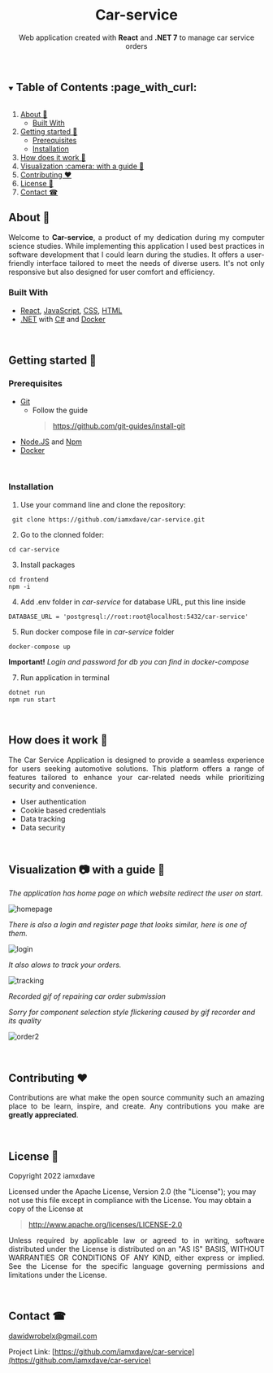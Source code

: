 <h1 align="center">Car-service</h1>
<p align="center">
 Web application created with <b>React</b> and <b>.NET 7</b> to manage car service orders<br/>
</p>
<br/>

<!-- TABLE OF CONTENTS -->
<details open="open">
  <summary><h2 style="display: inline-block">Table of Contents :page_with_curl:</h2></summary>
  <ol>
    <li>
      <a href="#about-">About 🤔 </a>
      <ul>
        <li><a href="#built-with">Built With</a></li>
      </ul>
    </li>
    <li>
      <a href="#getting-started-">Getting started 🚀</a>
      <ul>
        <li><a href="#prerequisites">Prerequisites</a></li>
        <li><a href="#installation">Installation</a></li>
      </ul>
    </li>
    <li><a href="#how-does-it-work-">How does it work 📔</a></li>
    <li><a href="#visualization-camera-with-a-guide-">Visualization :camera: with a guide 📙</a></li>
    <li><a href="#contributing-heart">Contributing ❤️</a></li>
    <li><a href="#license-">License 📝</a></li>
    <li><a href="#contact-">Contact ☎</a></li>
  </ol>
</details>

<!-- ABOUT -->
## About 🤔
<p align="justify">
  Welcome to <b>Car-service</b>, a product of my dedication during my computer science studies. 
  While implementing this application I used best practices in software development that I could learn during the studies.
  It offers a user-friendly interface tailored to meet the needs of diverse users. It's not only responsive but also designed for user comfort and efficiency.</br> 
</p>


### Built With 

* [React](https://react.dev/learn/installation), [JavaScript](https://developer.mozilla.org/en-US/docs/Web/JavaScript), [CSS](https://developer.mozilla.org/en-US/docs/Web/CSS), [HTML](https://developer.mozilla.org/en-US/docs/Web/HTML)
* [.NET](https://dotnet.microsoft.com/en-us/download/dotnet/7.0) with [C#](https://learn.microsoft.com/pl-pl/dotnet/csharp/) and [Docker](https://docs.docker.com/get-started/)

<br/>

<!-- GETTING STARTED -->
## Getting started 🚀

### Prerequisites

* [Git](https://git-scm.com/) 
  * Follow the guide
    > https://github.com/git-guides/install-git
* [Node.JS](https://nodejs.org/en/) and [Npm](https://docs.npmjs.com/downloading-and-installing-node-js-and-npm)
* [Docker](https://docs.docker.com/get-started/)


<br/>

### Installation

1. Use your command line and clone the repository:
```
 git clone https://github.com/iamxdave/car-service.git
```
2. Go to the clonned folder: 
```
cd car-service
```
3. Install packages
```
cd frontend
npm -i
```
4. Add .env folder in _car-service_ for database URL, put this line inside
```
DATABASE_URL = 'postgresql://root:root@localhost:5432/car-service'
```
5. Run docker compose file in _car-service_ folder
```
docker-compose up
```
**Important!**
_Login and password for db you can find in docker-compose_

7. Run application in terminal
```
dotnet run
npm run start
```
<br/>

<!-- HOW DOES IT WORK-->
## How does it work 📔
<p align="justify">
  The Car Service Application is designed to provide a seamless experience for users seeking automotive solutions. This platform offers a range of features tailored to enhance your car-related needs while prioritizing security and convenience.</br>
</p>

 - User authentication
 - Cookie based credentials
 - Data tracking
 - Data security
  

<br/>

<!-- VISUALIZATION AND GUIDE -->
## Visualization :camera: with a guide 📙

  _The application has home page on which website redirect the user on start._

![homepage](https://github.com/iamxdave/car-service/assets/74014874/0c252f98-3f0e-4258-9888-e962f109b9c3)

  _There is also a login and register page that looks similar, here is one of them._

![login](https://github.com/iamxdave/car-service/assets/74014874/673322a6-e51b-4357-b245-298876abf94d)

  _It also alows to track your orders._

![tracking](https://github.com/iamxdave/car-service/assets/74014874/6b8d677a-5ca5-47de-83bd-adae739fdb7d)

  _Recorded gif of repairing car order submission_
  
  _Sorry for component selection style flickering caused by gif recorder and its quality_

![order2](https://github.com/iamxdave/car-service/assets/74014874/741a479a-8530-4ee0-9a34-e70e420a7fe1)

<br/>

<!-- CONTRIBUTING -->
## Contributing :heart:

<p align="justify">
 Contributions are what make the open source community such an amazing place to be learn, inspire, and create. Any contributions you make are <b>greatly appreciated</b>.
</p>

<br/>

<!-- LICENSE -->
## License 📝
<p align="justify"> 
 Copyright 2022 iamxdave

 Licensed under the Apache License, Version 2.0 (the "License");
 you may not use this file except in compliance with the License.
 You may obtain a copy of the License at
</p>

> http://www.apache.org/licenses/LICENSE-2.0

<p align="justify"> 
 Unless required by applicable law or agreed to in writing, software
 distributed under the License is distributed on an "AS IS" BASIS,
 WITHOUT WARRANTIES OR CONDITIONS OF ANY KIND, either express or implied.
 See the License for the specific language governing permissions and
 limitations under the License.
</p>
<br/>

<!-- CONTACT -->
## Contact ☎

dawidwrobelx@gmail.com

Project Link: [https://github.com/iamxdave/car-service](https://github.com/iamxdave/car-service)

